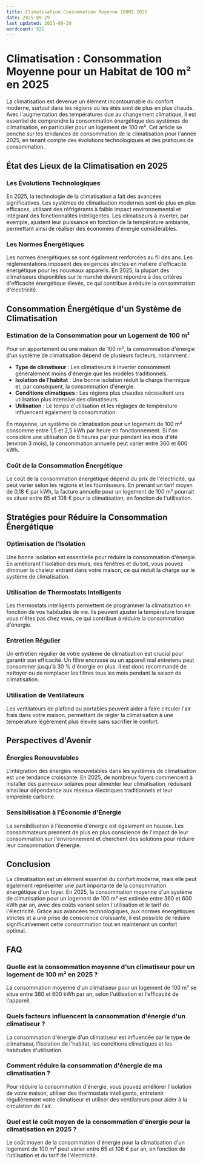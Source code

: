```yaml
---
title: Climatisation Consommation Moyenne 100M2 2025
date: 2025-09-29
last_updated: 2025-09-29
wordcount: 921
---
```


# Climatisation : Consommation Moyenne pour un Habitat de 100 m² en 2025

La climatisation est devenue un élément incontournable du confort moderne, surtout dans les régions où les étés sont de plus en plus chauds. Avec l'augmentation des températures due au changement climatique, il est essentiel de comprendre la consommation énergétique des systèmes de climatisation, en particulier pour un logement de 100 m². Cet article se penche sur les tendances de consommation de la climatisation pour l'année 2025, en tenant compte des évolutions technologiques et des pratiques de consommation.

## État des Lieux de la Climatisation en 2025

### Les Évolutions Technologiques

En 2025, la technologie de la climatisation a fait des avancées significatives. Les systèmes de climatisation modernes sont de plus en plus efficaces, utilisant des réfrigérants à faible impact environnemental et intégrant des fonctionnalités intelligentes. Les climatiseurs à inverter, par exemple, ajustent leur puissance en fonction de la température ambiante, permettant ainsi de réaliser des économies d'énergie considérables.

### Les Normes Énergétiques

Les normes énergétiques se sont également renforcées au fil des ans. Les réglementations imposent des exigences strictes en matière d'efficacité énergétique pour les nouveaux appareils. En 2025, la plupart des climatiseurs disponibles sur le marché doivent répondre à des critères d'efficacité énergétique élevés, ce qui contribue à réduire la consommation d'électricité.

## Consommation Énergétique d'un Système de Climatisation

### Estimation de la Consommation pour un Logement de 100 m²

Pour un appartement ou une maison de 100 m², la consommation d'énergie d'un système de climatisation dépend de plusieurs facteurs, notamment :

- **Type de climatiseur** : Les climatiseurs à inverter consomment généralement moins d'énergie que les modèles traditionnels.
- **Isolation de l'habitat** : Une bonne isolation réduit la charge thermique et, par conséquent, la consommation d'énergie.
- **Conditions climatiques** : Les régions plus chaudes nécessitent une utilisation plus intensive des climatiseurs.
- **Utilisation** : Le temps d'utilisation et les réglages de température influencent également la consommation.

En moyenne, un système de climatisation pour un logement de 100 m² consomme entre 1,5 et 2,5 kWh par heure en fonctionnement. Si l'on considère une utilisation de 8 heures par jour pendant les mois d'été (environ 3 mois), la consommation annuelle peut varier entre 360 et 600 kWh.

### Coût de la Consommation Énergétique

Le coût de la consommation énergétique dépend du prix de l'électricité, qui peut varier selon les régions et les fournisseurs. En prenant un tarif moyen de 0,18 € par kWh, la facture annuelle pour un logement de 100 m² pourrait se situer entre 65 et 108 € pour la climatisation, en fonction de l'utilisation.

## Stratégies pour Réduire la Consommation Énergétique

### Optimisation de l'Isolation

Une bonne isolation est essentielle pour réduire la consommation d'énergie. En améliorant l'isolation des murs, des fenêtres et du toit, vous pouvez diminuer la chaleur entrant dans votre maison, ce qui réduit la charge sur le système de climatisation.

### Utilisation de Thermostats Intelligents

Les thermostats intelligents permettent de programmer la climatisation en fonction de vos habitudes de vie. Ils peuvent ajuster la température lorsque vous n'êtes pas chez vous, ce qui contribue à réduire la consommation d'énergie.

### Entretien Régulier

Un entretien régulier de votre système de climatisation est crucial pour garantir son efficacité. Un filtre encrassé ou un appareil mal entretenu peut consommer jusqu'à 30 % d'énergie en plus. Il est donc recommandé de nettoyer ou de remplacer les filtres tous les mois pendant la saison de climatisation.

### Utilisation de Ventilateurs

Les ventilateurs de plafond ou portables peuvent aider à faire circuler l'air frais dans votre maison, permettant de régler la climatisation à une température légèrement plus élevée sans sacrifier le confort.

## Perspectives d'Avenir

### Énergies Renouvelables

L'intégration des énergies renouvelables dans les systèmes de climatisation est une tendance croissante. En 2025, de nombreux foyers commencent à installer des panneaux solaires pour alimenter leur climatisation, réduisant ainsi leur dépendance aux réseaux électriques traditionnels et leur empreinte carbone.

### Sensibilisation à l'Économie d'Énergie

La sensibilisation à l'économie d'énergie est également en hausse. Les consommateurs prennent de plus en plus conscience de l'impact de leur consommation sur l'environnement et cherchent des solutions pour réduire leur consommation d'énergie.

## Conclusion

La climatisation est un élément essentiel du confort moderne, mais elle peut également représenter une part importante de la consommation énergétique d'un foyer. En 2025, la consommation moyenne d'un système de climatisation pour un logement de 100 m² est estimée entre 360 et 600 kWh par an, avec des coûts variant selon l'utilisation et le tarif de l'électricité. Grâce aux avancées technologiques, aux normes énergétiques strictes et à une prise de conscience croissante, il est possible de réduire significativement cette consommation tout en maintenant un confort optimal.

## FAQ

### Quelle est la consommation moyenne d'un climatiseur pour un logement de 100 m² en 2025 ?

La consommation moyenne d'un climatiseur pour un logement de 100 m² se situe entre 360 et 600 kWh par an, selon l'utilisation et l'efficacité de l'appareil.

### Quels facteurs influencent la consommation d'énergie d'un climatiseur ?

La consommation d'énergie d'un climatiseur est influencée par le type de climatiseur, l'isolation de l'habitat, les conditions climatiques et les habitudes d'utilisation.

### Comment réduire la consommation d'énergie de ma climatisation ?

Pour réduire la consommation d'énergie, vous pouvez améliorer l'isolation de votre maison, utiliser des thermostats intelligents, entretenir régulièrement votre climatiseur et utiliser des ventilateurs pour aider à la circulation de l'air.

### Quel est le coût moyen de la consommation d'énergie pour la climatisation en 2025 ?

Le coût moyen de la consommation d'énergie pour la climatisation d'un logement de 100 m² peut varier entre 65 et 108 € par an, en fonction de l'utilisation et du tarif de l'électricité.